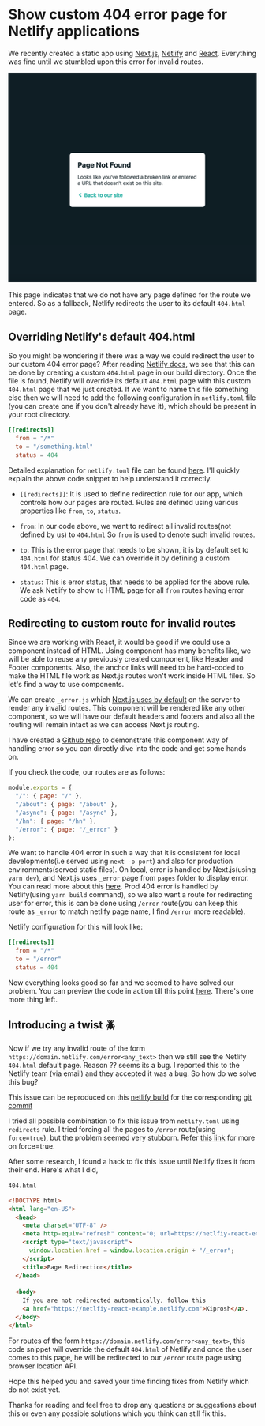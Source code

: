 # Show custom 404 error page for Netlify applications

We recently created a static app using [Next.js](https://nextjs.org/), [Netlify](https://netlify.com) and [React](https://reactjs.org/). Everything was fine until we stumbled upon this error for invalid routes.

![Netlify 404 page =400x400](netlify-404.png)

This page indicates that we do not have any page defined for the route we entered. So as a fallback, Netlify redirects the user to its default `404.html` page.

## Overriding Netlify's default 404.html

So you might be wondering if there was a way we could redirect the user to our custom 404 error page? After reading [Netlify docs](https://www.netlify.com/docs/redirects/#custom-404), we see that this can be done by creating a custom `404.html` page in our build directory. Once the file is found, Netlify will override its default `404.html` page with this custom `404.html` page that we just created. If we want to name this file something else then we will need to add the following configuration in `netlify.toml` file (you can create one if you don't already have it), which should be present in your root directory.

```toml
[[redirects]]
  from = "/*"
  to = "/something.html"
  status = 404
```

Detailed explanation for `netlify.toml` file can be found [here](https://www.netlify.com/docs/netlify-toml-reference/). I'll quickly explain the above code snippet to help understand it correctly.

- `[[redirects]]`: It is used to define redirection rule for our app, which controls how our pages are routed. Rules are defined using various properties like `from`, `to`, `status`.

- `from`: In our code above, we want to redirect all invalid routes(not defined by us) to `404.html` So `from` is used to denote such invalid routes.

- `to`: This is the error page that needs to be shown, it is by default set to `404.html` for status 404. We can override it by defining a custom `404.html` page.

- `status`: This is error status, that needs to be applied for the above rule. We ask Netlify to show `to` HTML page for all `from` routes having error code as `404`.

## Redirecting to custom route for invalid routes

Since we are working with React, it would be good if we could use a component instead of HTML. Using component has many benefits like, we will be able to reuse any previously created component, like Header and Footer components. Also, the anchor links will need to be hard-coded to make the HTML file work as Next.js routes won't work inside HTML files. So let's find a way to use components.

We can create `_error.js` which [Next.js uses by default](https://nextjs.org/docs/#custom-error-handling) on the server to render any invalid routes. This component will be rendered like any other component, so we will have our default headers and footers and also all the routing will remain intact as we can access Next.js routing.

I have created a [Github repo](https://github.com/trojanh/nextjs-react-example) to demonstrate this component way of handling error so you can directly dive into the code and get some hands on.

If you check the code, our routes are as follows:

```js
module.exports = {
  "/": { page: "/" },
  "/about": { page: "/about" },
  "/async": { page: "/async" },
  "/hn": { page: "/hn" },
  "/error": { page: "/_error" }
};
```

We want to handle 404 error in such a way that it is consistent for local developments(i.e served using `next -p port`) and also for production environments(served static files). On local, error is handled by Next.js(using `yarn dev`), and Next.js uses `_error` page from `pages` folder to display error. You can read more about this [here](https://nextjs.org/docs/#custom-error-handling). Prod 404 error is handled by Netlify(using `yarn build` command), so we also want a route for redirecting user for error, this is can be done using `/error` route(you can keep this route as `_error` to match netlify page name, I find `/error` more readable).

Netlify configuration for this will look like:

```toml
[[redirects]]
  from = "/*"
  to = "/error"
  status = 404
```

Now everything looks good so far and we seemed to have solved our problem. You can preview the code in action till this point [here](https://5ca210ea90b5fe0008422eae--netlfiy-react-example.netlify.com/). There's one more thing left.

## Introducing a twist :beetle:

Now if we try any invalid route of the form `https://domain.netlify.com/error<any_text>` then we still see the Netlify `404.html` default page. Reason ?? seems its a bug. I reported this to the Netlify team (via email) and they accepted it was a bug. So how do we solve this bug?

This issue can be reproduced on this [netlify build](https://5ca210ea90b5fe0008422eae--netlfiy-react-example.netlify.com/errorsadasd) for the corresponding [git commit](https://github.com/trojanh/nextjs-react-example/commit/b2616add5474752fee233fb502231290bbfe104e)

I tried all possible combination to fix this issue from `netlify.toml` using `redirects` rule. I tried forcing all the pages to `/error` route(using `force=true`), but the problem seemed very stubborn. Refer [this link](https://www.netlify.com/docs/netlify-toml-reference/#redirects) for more on force=true.

After some research, I found a hack to fix this issue until Netlify fixes it from their end. Here's what I did,

`404.html`

```html
<!DOCTYPE html>
<html lang="en-US">
  <head>
    <meta charset="UTF-8" />
    <meta http-equiv="refresh" content="0; url=https://netlfiy-react-example.netlify.com" />
    <script type="text/javascript">
      window.location.href = window.location.origin + "/_error";
    </script>
    <title>Page Redirection</title>
  </head>

  <body>
    If you are not redirected automatically, follow this
    <a href="https://netlfiy-react-example.netlify.com">Kiprosh</a>.
  </body>
</html>
```

For routes of the form `https://domain.netlify.com/error<any_text>`, this code snippet will override the default `404.html` of Netlify and once the user comes to this page, he will be redirected to our `/error` route page using browser location API.

Hope this helped you and saved your time finding fixes from Netlify which do not exist yet.

Thanks for reading and feel free to drop any questions or suggestions about this or even any possible solutions which you think can still fix this.
